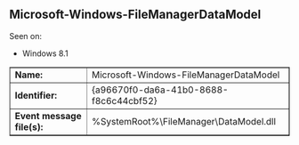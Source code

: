 ## Microsoft-Windows-FileManagerDataModel

Seen on:
* Windows 8.1

<table border="1" class="docutils">
  <tbody>
    <tr>
      <td><b>Name:</b></td>
      <td>Microsoft-Windows-FileManagerDataModel</td>
    </tr>
    <tr>
      <td><b>Identifier:</b></td>
      <td>{a96670f0-da6a-41b0-8688-f8c6c44cbf52}</td>
    </tr>
    <tr>
      <td><b>Event message file(s):</b></td>
      <td>%SystemRoot%\FileManager\DataModel.dll</td>
    </tr>
  </tbody>
</table>

&nbsp;

